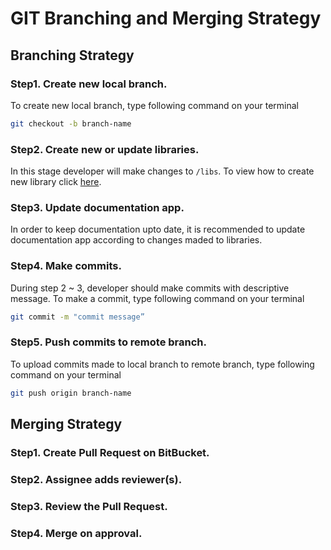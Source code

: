 # GIT Branching and Merging Strategy

## Branching Strategy

### Step1. Create new local branch.

To create new local branch, type following command on your terminal

```bash
git checkout -b branch-name 
```

### Step2. Create new or update libraries.

In this stage developer will make changes to `/libs`.
To view how to create new library click [here]().

### Step3. Update documentation app.

In order to keep documentation upto date, it is recommended to update documentation app according to changes maded to libraries.

### Step4. Make commits.

During step 2 ~ 3, developer should make commits with descriptive message.
To make a commit, type following command on your terminal

```bash
git commit -m "commit message”
```

### Step5. Push commits to remote branch.

To upload commits made to local branch to remote branch, type following command on your terminal

```bash
git push origin branch-name
```

## Merging Strategy

### Step1. Create Pull Request on BitBucket.

### Step2. Assignee adds reviewer(s).

### Step3. Review the Pull Request.

### Step4. Merge on approval.


